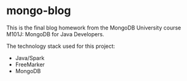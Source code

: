 # mongo-blog

This is the final blog homework from the MongoDB University course M101J: MongoDB for Java Developers.

The technology stack used for this project:

- Java/Spark
- FreeMarker
- MongoDB

